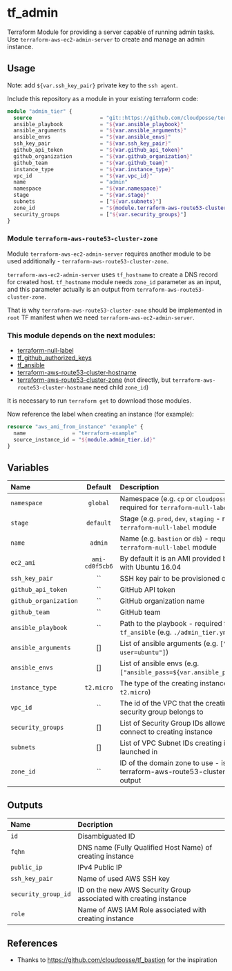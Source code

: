 # tf_admin

Terraform Module for providing a server capable of running admin tasks. Use `terraform-aws-ec2-admin-server` to create and manage an admin instance.

## Usage

Note: add `${var.ssh_key_pair}` private key to the `ssh agent`.

Include this repository as a module in your existing terraform code:

```terraform
module "admin_tier" {
  source                      = "git::https://github.com/cloudposse/terraform-aws-ec2-admin-server.git?ref=master"
  ansible_playbook            = "${var.ansible_playbook}"
  ansible_arguments           = "${var.ansible_arguments}"
  ansible_envs                = "${var.ansible_envs}"
  ssh_key_pair                = "${var.ssh_key_pair}"
  github_api_token            = "${var.github_api_token}"
  github_organization         = "${var.github_organization}"
  github_team                 = "${var.github_team}"
  instance_type               = "${var.instance_type}"
  vpc_id                      = "${var.vpc_id}"
  name                        = "admin"
  namespace                   = "${var.namespace}"
  stage                       = "${var.stage}"
  subnets                     = ["${var.subnets}"]
  zone_id                     = "${module.terraform-aws-route53-cluster-zone.zone_id}"
  security_groups             = ["${var.security_groups}"]
}

```

### Module `terraform-aws-route53-cluster-zone`

Module `terraform-aws-ec2-admin-server` requires another module to be used additionally - `terraform-aws-route53-cluster-zone`.

`terraform-aws-ec2-admin-server` uses `tf_hostname` to create a DNS record for created host. `tf_hostname` module needs `zone_id` parameter as an input, and this parameter actually is an output from `terraform-aws-route53-cluster-zone`.

That is why `terraform-aws-route53-cluster-zone` should be implemented in `root` TF manifest when we need `terraform-aws-ec2-admin-server`.


### This module depends on the next modules:

* [terraform-null-label](https://github.com/cloudposse/terraform-null-label)
* [tf_github_authorized_keys](https://github.com/cloudposse/tf_github_authorized_keys)
* [tf_ansible](https://github.com/cloudposse/tf_ansible)
* [terraform-aws-route53-cluster-hostname](https://github.com/cloudposse/terraform-aws-route53-cluster-hostname)
* [terraform-aws-route53-cluster-zone](https://github.com/cloudposse/terraform-aws-route53-cluster-zone) (not directly, but `terraform-aws-route53-cluster-hostname` need child `zone_id`)

It is necessary to run `terraform get` to download those modules.

Now reference the label when creating an instance (for example):
```terraform
resource "aws_ami_from_instance" "example" {
  name               = "terraform-example"
  source_instance_id = "${module.admin_tier.id}"
}
```

## Variables

|  Name                        |  Default       |  Description                                                                                       | Required|
|:-----------------------------|:--------------:|:---------------------------------------------------------------------------------------------------|:-------:|
| `namespace`                  | `global`       | Namespace (e.g. `cp` or `cloudposse`) - required for `terraform-null-label` module                 | Yes     |
| `stage`                      | `default`      | Stage (e.g. `prod`, `dev`, `staging` - required for `terraform-null-label` module                  | Yes     |
| `name`                       | `admin`        | Name  (e.g. `bastion` or `db`) - required for `terraform-null-label` module                        | Yes     |
| `ec2_ami`                    | `ami-cd0f5cb6` | By default it is an AMI provided by Amazon with Ubuntu 16.04                                       | No      |
| `ssh_key_pair`               | ``             | SSH key pair to be provisioned on instance                                                         | Yes     |
| `github_api_token`           | ``             | GitHub API token                                                                                   | Yes     |
| `github_organization`        | ``             | GitHub organization name                                                                           | Yes     |
| `github_team`                | ``             | GitHub team                                                                                        | Yes     |
| `ansible_playbook`           | ``             | Path to the playbook - required for `tf_ansible` (e.g. `./admin_tier.yml`)                         | Yes     |
| `ansible_arguments`          | []             | List of ansible arguments (e.g. `["--user=ubuntu"]`)                                               | No      |
| `ansible_envs`               | []             | List of ansible envs (e.g. `["ansible_pass=${var.ansible_password}"]`)                             | Yes     |
| `instance_type`              | `t2.micro`     | The type of the creating instance (e.g. `t2.micro`)                                                | No      |
| `vpc_id`                     | ``             | The id of the VPC that the creating instance security group belongs to                             | Yes     |
| `security_groups`            | []             | List of Security Group IDs allowed to connect to creating instance                                 | Yes     |
| `subnets`                    | []             | List of VPC Subnet IDs creating instance launched in                                               | Yes     |
| `zone_id`                    | ``             | ID of the domain zone to use - is a result of terraform-aws-route53-cluster-zone output            | Yes     |

## Outputs

| Name                | Decription                                                        |
|:--------------------|:------------------------------------------------------------------|
| `id`                | Disambiguated ID                                                  |
| `fqhn`              | DNS name (Fully Qualified Host Name) of creating instance         |
| `public_ip`         | IPv4 Public IP                                                    |
| `ssh_key_pair`      | Name of used AWS SSH key                                          |
| `security_group_id` | ID on the new AWS Security Group associated with creating instance|
| `role`              | Name of AWS IAM Role associated with creating instance            |


## References
* Thanks to https://github.com/cloudposse/tf_bastion for the inspiration
